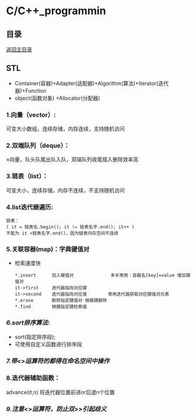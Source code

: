 # C/C++_programmin

## 目录
[返回主目录](https://github.com/NightBonsai/C-C-_programming/blob/main/README.md)

## STL

- Container(容器)+Adapter(适配器)+Algorithm(算法)+Iterator(迭代器)+Function 
- object(函数对象) +Allocator(分配器)

### 1.向量（vector）:
可变大小数组，连续存储，内存连续，支持随机访问

### 2.双端队列（deque）：
≈向量，队头队尾出队入队，双端队列收尾插入删除效率高

### 3.链表（list）：
可变大小，连续存储，内存不连续，不支持随机访问

### 4.list迭代器遍历:

    链表：
    ( it = 链表名.begin(); it != 链表名字.end(); it++ )
    不能为 it <链表名字.end()，因为链表内存空间不连续
	
### 5.关联容器(map)：字典键值对
- 检索速度快

      *.insert		加入键值对              多半常用：容器名[key]=value 增加键值对
      it->first		迭代器指向对应键
      it->second	迭代器指向对应值        常用迭代器获取对应键值对元素
      *.erase		删除指定键值对	根据键删除
      *.find		根据指定键检索值

### *6.sort排序算法*:
- sort(指定排序段);
- 可使用自定义函数进行排序段

### *7.带<>运算符的都得在命名空间中操作*

### 8.迭代器辅助函数：
advance(it,n)    将迭代器位置前进or后退n个位置

### *9.注意<>运算符，防止双>>引起歧义*
